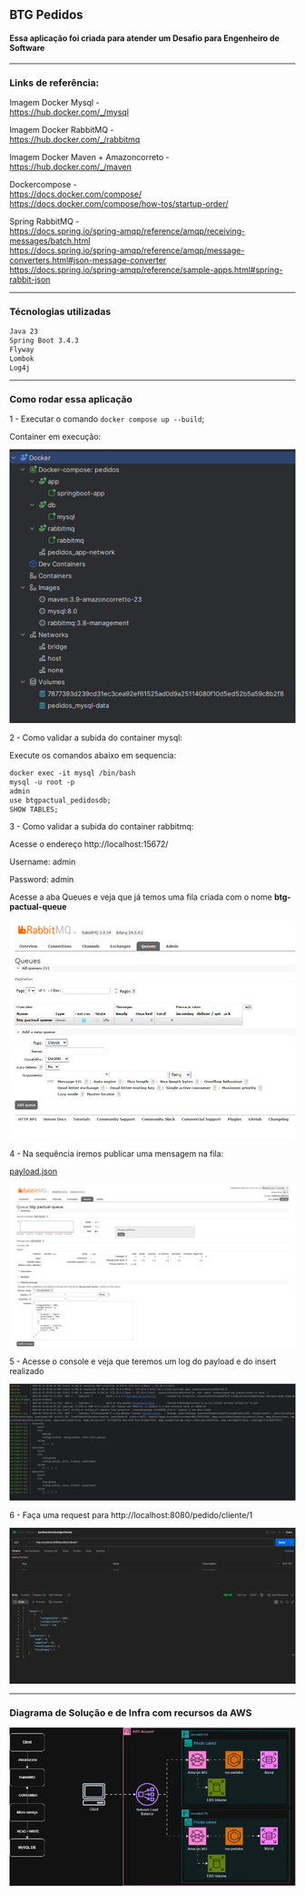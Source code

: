 ## BTG Pedidos
#### Essa aplicação foi criada para atender um Desafio para Engenheiro de Software

---
### Links de referência:

Imagem Docker Mysql - <br/>
https://hub.docker.com/_/mysql

Imagem Docker RabbitMQ - <br/>
https://hub.docker.com/_/rabbitmq

Imagem Docker Maven + Amazoncorreto - <br/>
https://hub.docker.com/_/maven

Dockercompose - <br/>
https://docs.docker.com/compose/<br/>
https://docs.docker.com/compose/how-tos/startup-order/


Spring RabbitMQ - <br/>
https://docs.spring.io/spring-amqp/reference/amqp/receiving-messages/batch.html <br/>
https://docs.spring.io/spring-amqp/reference/amqp/message-converters.html#json-message-converter <br/>
https://docs.spring.io/spring-amqp/reference/sample-apps.html#spring-rabbit-json

---
### Técnologias utilizadas

````
Java 23
Spring Boot 3.4.3
Flyway
Lombok
Log4j
````

---
### Como rodar essa aplicação

1 - Executar o comando ``docker compose up --build``;

Container em execução:

![img.png](doc/container.png)

2 - Como validar a subida do container mysql:

   Execute os comandos abaixo em sequencia: 

    docker exec -it mysql /bin/bash
    mysql -u root -p
    admin
    use btgpactual_pedidosdb;
    SHOW TABLES;

3 - Como validar a subida do container rabbitmq:

Acesse o endereço http://localhost:15672/

Username: admin

Password: admin

Acesse a aba Queues e veja que já temos uma fila criada com o nome 
**btg-pactual-queue**

![img.png](doc/queues.png)
  
4 - Na sequência iremos publicar uma mensagem na fila:

[payload.json](doc/payload.json)

![img.png](doc/publish.png)

5 - Acesse o console e veja que teremos um log do payload e do insert realizado

![img_1.png](doc/log.png)

6 - Faça uma request para http://localhost:8080/pedido/cliente/1

![img.png](doc/request.png)

---

### Diagrama de Solução e de Infra com recursos da AWS
![solucaoBTG.drawio.png](doc/solucaoBTG.drawio.png)
